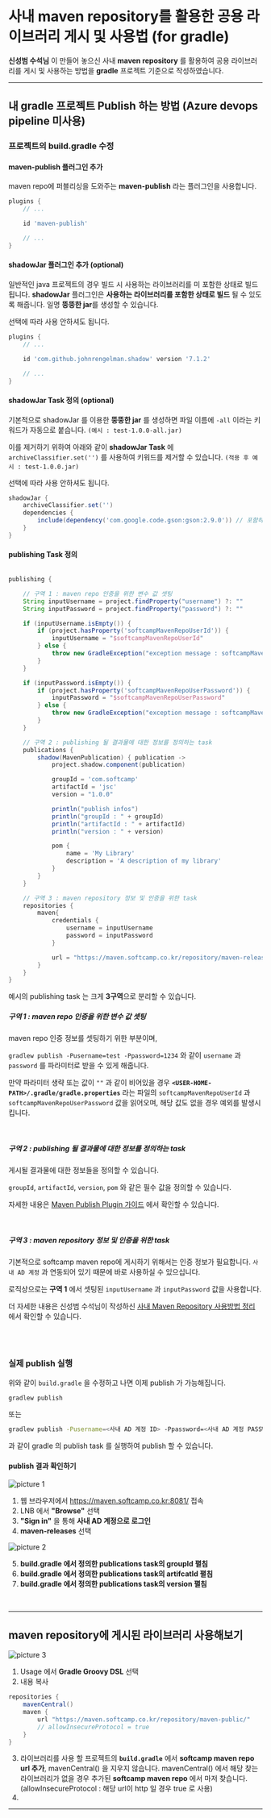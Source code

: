 # 사내 maven repository를 활용한 공용 라이브러리 게시 및 사용법 (for gradle)

**신성범 수석님** 이 만들어 놓으신 사내 **maven repository** 를 활용하여 공용 라이브러리를 게시 및 사용하는 방법을 **gradle** 프로젝트 기준으로 작성하였습니다.

---

## 내 gradle 프로젝트 Publish 하는 방법 (Azure devops pipeline 미사용)

### 프로젝트의 build.gradle 수정

#### maven-publish 플러그인 추가

maven repo에 퍼블리싱을 도와주는 **maven-publish** 라는 플러그인을 사용합니다.

```groovy
plugins {
    // ...

    id 'maven-publish'

    // ...
}

```

#### shadowJar 플러그인 추가 (optional)

일반적인 java 프로젝트의 경우 빌드 시 사용하는 라이브러리를 미 포함한 상태로 빌드됩니다.
**shadowJar** 플러그인은 **사용하는 라이브러리를 포함한 상태로 빌드** 될 수 있도록 해줍니다.
일명 **뚱뚱한 jar**를 생성할 수 있습니다.

선택에 따라 사용 안하셔도 됩니다.

```groovy
plugins {
    // ...

    id 'com.github.johnrengelman.shadow' version '7.1.2'

    // ...
}
```

#### shadowJar Task 정의 (optional)

기본적으로 shadowJar 를 이용한 **뚱뚱한 jar** 를 생성하면 파일 이름에 `-all` 이라는 키워드가 자동으로 붙습니다. `(예시 : test-1.0.0-all.jar)`

이를 제거하기 위하여 아래와 같이 **shadowJar Task** 에 `archiveClassifier.set('')` 를 사용하여 키워드를 제거할 수 있습니다. `(적용 후 예시 : test-1.0.0.jar)`

선택에 따라 사용 안하셔도 됩니다.

```groovy
shadowJar {
    archiveClassifier.set('')
    dependencies {
        include(dependency('com.google.code.gson:gson:2.9.0')) // 포함하고자 하는 라이브러리에 대한 예시입니다.
    }
}
```

#### publishing Task 정의

```groovy

publishing {

    // 구역 1 : maven repo 인증을 위한 변수 값 셋팅
	String inputUsername = project.findProperty("username") ?: ""
	String inputPassword = project.findProperty("password") ?: ""

	if (inputUsername.isEmpty()) {
		if (project.hasProperty('softcampMavenRepoUserId')) {
			inputUsername = "$softcampMavenRepoUserId"
		} else {
			throw new GradleException("exception message : softcampMavenRepoUserId is undefined.");
		}
	}

	if (inputPassword.isEmpty()) {
		if (project.hasProperty('softcampMavenRepoUserPassword')) {
			inputPassword = "$softcampMavenRepoUserPassword"
		} else {
			throw new GradleException("exception message : softcampMavenRepoUserPassword is undefined.");
		}
	}

    // 구역 2 : publishing 될 결과물에 대한 정보를 정의하는 task
    publications {
        shadow(MavenPublication) { publication -> 
            project.shadow.component(publication)

            groupId = 'com.softcamp'
            artifactId = 'jsc'
            version = "1.0.0"

            println("publish infos")
            println("groupId : " + groupId)
            println("artifactId : " + artifactId)
            println("version : " + version)

            pom {
                name = 'My Library'
                description = 'A description of my library'
            }
        }
    }

    // 구역 3 : maven repository 정보 및 인증을 위한 task
    repositories {
        maven{
            credentials {
                username = inputUsername
                password = inputPassword
            }

			url = "https://maven.softcamp.co.kr/repository/maven-releases/"
        }
    }
}

```

예시의 publishing task 는 크게 **3구역**으로 분리할 수 있습니다.

##### 구역 1 : maven repo 인증을 위한 변수 값 셋팅

maven repo 인증 정보를 셋팅하기 위한 부분이며,

`gradlew publish -Pusername=test -Ppassword=1234` 와 같이 `username` 과 `password` 를 파라미터로 받을 수 있게 해줍니다.

만약 파라미터 생략 또는 값이 `""` 과 같이 비어있을 경우 **`<USER-HOME-PATH>/.gradle/gradle.properties`** 라는 파일의 `softcampMavenRepoUserId` 과 `softcampMavenRepoUserPassword` 값을 읽어오며, 해당 값도 없을 경우 예외를 발생시킵니다.

</br>

##### 구역 2 : publishing 될 결과물에 대한 정보를 정의하는 task

게시될 결과물에 대한 정보들을 정의할 수 있습니다.

`groupId`, `artifactId`, `version`, `pom` 와 같은 필수 값을 정의할 수 있습니다.

자세한 내용은 [Maven Publish Plugin 가이드](https://docs.gradle.org/current/userguide/publishing_maven.html) 에서 확인할 수 있습니다.

</br>

##### 구역 3 : maven repository 정보 및 인증을 위한 task

기본적으로 softcamp maven repo에 게시하기 위해서는 인증 정보가 필요합니다.
`사내 AD 계정` 과 연동되어 있기 때문에 바로 사용하실 수 있으십니다.

로직상으로는 **구역 1** 에서 셋팅된 `inputUsername` 과 `inputPassword` 값을 사용합니다.

더 자세한 내용은 신성범 수석님이 작성하신 [사내 Maven Repository 사용방법 정리](https://wiki.softcamp.co.kr/pages/viewpage.action?pageId=48217246) 에서 확인할 수 있습니다.

</br>
</br>

### 실제 publish 실행

위와 같이 `build.gradle` 을 수정하고 나면 이제 publish 가 가능해집니다.

```bash
gradlew publish
```

또는

```bash
gradlew publish -Pusername=<사내 AD 계정 ID> -Ppassword=<사내 AD 계정 PASSWORD>
```

과 같이 gradle 의 publish task 를 실행하여 publish 할 수 있습니다.

#### publish 결과 확인하기

![picture 1](../../images/bfb0d3900498f857a3b4bc42027776c00631310831dce97eaa6aedd716607f15.png)  


1. 웹 브라우저에서 https://maven.softcamp.co.kr:8081/ 접속
2. LNB 에서 **"Browse"** 선택
3. **"Sign in"** 을 통해 **사내 AD 계정으로 로그인**
4. **maven-releases** 선택

![picture 2](../../images/459c5aa98ecdbd23b8f6ca78a13b194b5eb75a23a18df016bc7f859aaa9c8b73.png)  


5. **build.gradle 에서 정의한 publications task의 groupId 펼침**
6. **build.gradle 에서 정의한 publications task의 artifcatId 펼침**
7. **build.gradle 에서 정의한 publications task의 version 펼침**

</br>

---

## maven repository에 게시된 라이브러리 사용해보기

![picture 3](../../images/3966f4e65939ca2889fd7aa5631afd12cca8cefedc5deef6e569e0f1cbcba1a7.png)  

1. Usage 에서 **Gradle Groovy DSL** 선택
2. 내용 복사

```groovy
repositories { 
	mavenCentral()
	maven {
      	url "https://maven.softcamp.co.kr/repository/maven-public/"
		// allowInsecureProtocol = true
    }
}
```

3. 라이브러리를 사용 할 프로젝트의 **`build.gradle`** 에서 **softcamp maven repo url 추가**, mavenCentral() 을 지우지 않습니다. mavenCentral() 에서 해당 찾는 라이브러리가 없을 경우 추가된 **softcamp maven repo** 에서 마저 찾습니다. (allowInsecureProtocol : 해당 url이 http 일 경우 true 로 사용)
4. 



---

